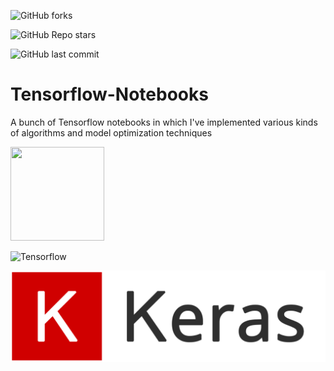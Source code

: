 ![GitHub forks](https://img.shields.io/github/forks/uzair-ali10/Tensorflow-Notebooks-Examples?style=for-the-badge)

![GitHub Repo stars](https://img.shields.io/github/stars/uzair-ali10/Tensorflow-Notebooks-Examples?style=for-the-badge)

![GitHub last commit](https://img.shields.io/github/last-commit/uzair-ali10/Tensorflow-Notebooks-Examples?style=for-the-badge)

# Tensorflow-Notebooks
A bunch of Tensorflow notebooks in which I've implemented various kinds of algorithms and model optimization techniques

<img height=150 width=150 src="https://colab.research.google.com/img/colab_favicon_256px.png">

![Tensorflow](https://camo.githubusercontent.com/aeb4f612bd9b40d81c62fcbebd6db44a5d4344b8b962be0138817e18c9c06963/68747470733a2f2f7777772e74656e736f72666c6f772e6f72672f696d616765732f74665f6c6f676f5f686f72697a6f6e74616c2e706e67)

![Keras](\images\logo.png)